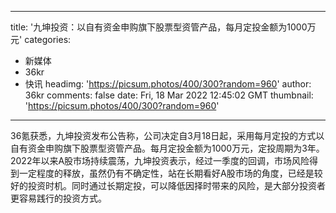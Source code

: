 
---
title: '九坤投资：以自有资金申购旗下股票型资管产品，每月定投金额为1000万元'
categories: 
 - 新媒体
 - 36kr
 - 快讯
headimg: 'https://picsum.photos/400/300?random=960'
author: 36kr
comments: false
date: Fri, 18 Mar 2022 12:45:02 GMT
thumbnail: 'https://picsum.photos/400/300?random=960'
---

<div>   
36氪获悉，九坤投资发布公告称，公司决定自3月18日起，采用每月定投的方式以自有资金申购旗下股票型资管产品。每月定投金额为1000万元，定投周期为3年。2022年以来A股市场持续震荡，九坤投资表示，经过一季度的回调，市场风险得到一定程度的释放，虽然仍有不确定性，站在长期看好A股市场的角度，已经是较好的投资时机。同时通过长期定投，可以降低因择时带来的风险，是大部分投资者更容易践行的投资方式。  
</div>
            